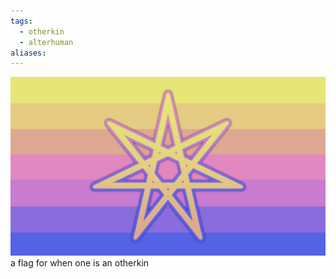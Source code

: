 ```yaml
---
tags:
  - otherkin
  - alterhuman
aliases: 
---
```

![otherkin.png](../../images/otherkin.png)  
a flag for when one is an otherkin